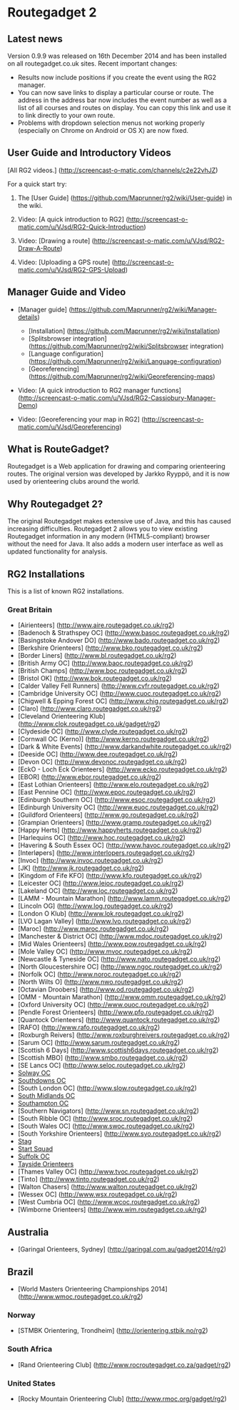 # Routegadget 2

## Latest news
Version 0.9.9 was released on 16th December 2014 and has been installed on all routegadget.co.uk sites. Recent important changes:

* Results now include positions if you create the event using the RG2 manager.
* You can now save links to display a particular course or route. The address in the address bar now includes the event number as well as a list of all courses and routes on display. You can copy this link and use it to link directly to your own route.
* Problems with dropdown selection menus not working properly (especially on Chrome on Android or OS X) are now fixed.

## User Guide and Introductory Videos

[All RG2 videos.] (http://screencast-o-matic.com/channels/c2e22vhJZ)

For a quick start try:

1. The [User Guide] (https://github.com/Maprunner/rg2/wiki/User-guide) in the wiki.
 
2. Video: [A quick introduction to RG2] (http://screencast-o-matic.com/u/VJsd/RG2-Quick-Introduction)

3. Video: [Drawing a route] (http://screencast-o-matic.com/u/VJsd/RG2-Draw-A-Route)

4. Video: [Uploading a GPS route] (http://screencast-o-matic.com/u/VJsd/RG2-GPS-Upload)

## Manager Guide and Video

* [Manager guide] (https://github.com/Maprunner/rg2/wiki/Manager-details)
    * [Installation] (https://github.com/Maprunner/rg2/wiki/Installation)
    * [Splitsbrowser integration] (https://github.com/Maprunner/rg2/wiki/Splitsbrowser integration)
    * [Language configuration] (https://github.com/Maprunner/rg2/wiki/Language-configuration)
    * [Georeferencing] (https://github.com/Maprunner/rg2/wiki/Georeferencing-maps)

* Video: [A quick introduction to RG2 manager functions] (http://screencast-o-matic.com/u/VJsd/RG2-Cassiobury-Manager-Demo)

* Video: [Georeferencing your map in RG2] (http://screencast-o-matic.com/u/VJsd/Georeferencing) 

## What is RouteGadget?
Routegadget is a Web application for drawing and comparing orienteering routes. The original version was developed by Jarkko Ryyppö, and it is now used by orienteering clubs around the world.

## Why Routegadget 2?
The original Routegadget makes extensive use of Java, and this has caused increasing difficulties.
Routegadget 2 allows you to view existing Routegadget information in any modern (HTML5-compliant) browser without the need for Java. It also adds a modern user interface as well as updated functionality for analysis.

## RG2 Installations

This is a list of known RG2 installations.

### Great Britain

 * [Airienteers] (http://www.aire.routegadget.co.uk/rg2)
 * [Badenoch &amp; Strathspey OC] (http://www.basoc.routegadget.co.uk/rg2)
 * [Basingstoke Andover DO] (http://www.bado.routegadget.co.uk/rg2)
 * [Berkshire Orienteers] (http://www.bko.routegadget.co.uk/rg2)
 * [Border Liners] (http://www.bl.routegadget.co.uk/rg2)
 * [British Army OC] (http://www.baoc.routegadget.co.uk/rg2)
 * [British Champs] (http://www.boc.routegadget.co.uk/rg2)
 * [Bristol OK] (http://www.bok.routegadget.co.uk/rg2)
 * [Calder Valley Fell Runners] (http://www.cvfr.routegadget.co.uk/rg2)
 * [Cambridge University OC] (http://www.cuoc.routegadget.co.uk/rg2)
 * [Chigwell &amp; Epping Forest OC] (http://www.chig.routegadget.co.uk/rg2)
 * [Claro] (http://www.claro.routegadget.co.uk/rg2)
 * [Cleveland Orienteering Klub] (http://www.clok.routegadget.co.uk/gadget/rg2)
 * [Clydeside OC] (http://www.clyde.routegadget.co.uk/rg2)
 * [Cornwall OC (Kerno)] (http://www.kerno.routegadget.co.uk/rg2)
 * [Dark &amp; White Events] (http://www.darkandwhite.routegadget.co.uk/rg2)
 * [Deeside OC] (http://www.dee.routegadget.co.uk/rg2)
 * [Devon OC] (http://www.devonoc.routegadget.co.uk/rg2)
 * [EckO - Loch Eck Orienteers] (http://www.ecko.routegadget.co.uk/rg2)
 * [EBOR] (http://www.ebor.routegadget.co.uk/rg2)
 * [East Lothian Orienteers] (http://www.elo.routegadget.co.uk/rg2)
 * [East Pennine OC] (http://www.epoc.routegadget.co.uk/rg2)
 * [Edinburgh Southern OC] (http://www.esoc.routegadget.co.uk/rg2)
 * [Edinburgh University OC] (http://www.euoc.routegadget.co.uk/rg2)
 * [Guildford Orienteers] (http://www.go.routegadget.co.uk/rg2)
 * [Grampian Orienteers] (http://www.gramp.routegadget.co.uk/rg2)
 * [Happy Herts] (http://www.happyherts.routegadget.co.uk/rg2)
 * [Harlequins OC] (http://www.hoc.routegadget.co.uk/rg2)
 * [Havering &amp; South Essex OC] (http://www.havoc.routegadget.co.uk/rg2)
 * [Interl&oslash;pers] (http://www.interlopers.routegadget.co.uk/rg2)
 * [Invoc] (http://www.invoc.routegadget.co.uk/rg2)
 * [JK] (http://www.jk.routegadget.co.uk/rg2)
 * [Kingdom of Fife KFO] (http://www.kfo.routegadget.co.uk/rg2)
 * [Leicester OC] (http://www.leioc.routegadget.co.uk/rg2)
 * [Lakeland OC] (http://www.loc.routegadget.co.uk/rg2)
 * [LAMM - Mountain Marathon] (http://www.lamm.routegadget.co.uk/rg2)
 * [Lincoln OG] (http://www.log.routegadget.co.uk/rg2)
 * [London O Klub] (http://www.lok.routegadget.co.uk/rg2)
 * [LVO Lagan Valley] (http://www.lvo.routegadget.co.uk/rg2)
 * [Maroc] (http://www.maroc.routegadget.co.uk/rg2)
 * [Manchester &amp; District OC] (http://www.mdoc.routegadget.co.uk/rg2)
 * [Mid Wales Orienteers] (http://www.pow.routegadget.co.uk/rg2)
 * [Mole Valley OC] (http://www.mvoc.routegadget.co.uk/rg2)
 * [Newcastle &amp; Tyneside OC] (http://www.nato.routegadget.co.uk/rg2)
 * [North Gloucestershire OC] (http://www.ngoc.routegadget.co.uk/rg2)
 * [Norfolk OC] (http://www.noroc.routegadget.co.uk/rg2)
 * [North Wilts O] (http://www.nwo.routegadget.co.uk/rg2)
 * [Octavian Droobers] (http://www.od.routegadget.co.uk/rg2)
 * [OMM - Mountain Marathon] (http://www.omm.routegadget.co.uk/rg2)
 * [Oxford University OC] (http://www.ouoc.routegadget.co.uk/rg2)
 * [Pendle Forest Orienteers] (http://www.pfo.routegadget.co.uk/rg2)
 * [Quantock Orienteers] (http://www.quantock.routegadget.co.uk/rg2)
 * [RAFO] (http://www.rafo.routegadget.co.uk/rg2)
 * [Roxburgh Reivers] (http://www.roxburghreivers.routegadget.co.uk/rg2)
 * [Sarum OC] (http://www.sarum.routegadget.co.uk/rg2)
 * [Scottish 6 Days] (http://www.scottish6days.routegadget.co.uk/rg2)
 * [Scottish MBO] (http://www.smbo.routegadget.co.uk/rg2)
 * [SE Lancs OC] (http://www.seloc.routegadget.co.uk/rg2)
 * [Solway OC](http://www.solway.routegadget.co.uk/rg2)
 * [Southdowns OC](http://www.so.routegadget.co.uk/rg2)
 * [South London OC] (http://www.slow.routegadget.co.uk/rg2)
 * [South Midlands OC](http://www.smoc.routegadget.co.uk/rg2)
 * [Southampton OC](http://www.soc.routegadget.co.uk/rg2)
 * [Southern Navigators] (http://www.sn.routegadget.co.uk/rg2)
 * [South Ribble OC] (http://www.sroc.routegadget.co.uk/rg2)
 * [South Wales OC] (http://www.swoc.routegadget.co.uk/rg2)
 * [South Yorkshire Orienteers] (http://www.syo.routegadget.co.uk/rg2)
 * [Stag](http://www.stag.routegadget.co.uk/rg2)
 * [Start Squad](http://www.start.routegadget.co.uk/rg2)
 * [Suffolk OC](http://www.suffoc.routegadget.co.uk/rg2)
 * [Tayside Orienteers](http://www.tay.routegadget.co.uk/rg2)
 * [Thames Valley OC] (http://www.tvoc.routegadget.co.uk/rg2)
 * [Tinto] (http://www.tinto.routegadget.co.uk/rg2)
 * [Walton Chasers] (http://www.walton.routegadget.co.uk/rg2)
 * [Wessex OC] (http://www.wsx.routegadget.co.uk/rg2)
 * [West Cumbria OC] (http://www.wcoc.routegadget.co.uk/rg2)
 * [Wimborne Orienteers] (http://www.wim.routegadget.co.uk/rg2)

## Australia

* [Garingal Orienteers, Sydney] (http://garingal.com.au/gadget2014/rg2)

## Brazil

* [World Masters Orienteering Championships 2014] (http://www.wmoc.routegadget.co.uk/rg2)

### Norway

* [STMBK Orientering, Trondheim] (http://orientering.stbik.no/rg2)

### South Africa

* [Rand Orienteering Club] (http://www.rocroutegadget.co.za/gadget/rg2)

### United States

* [Rocky Mountain Orienteering Club] (http://www.rmoc.org/gadget/rg2)






